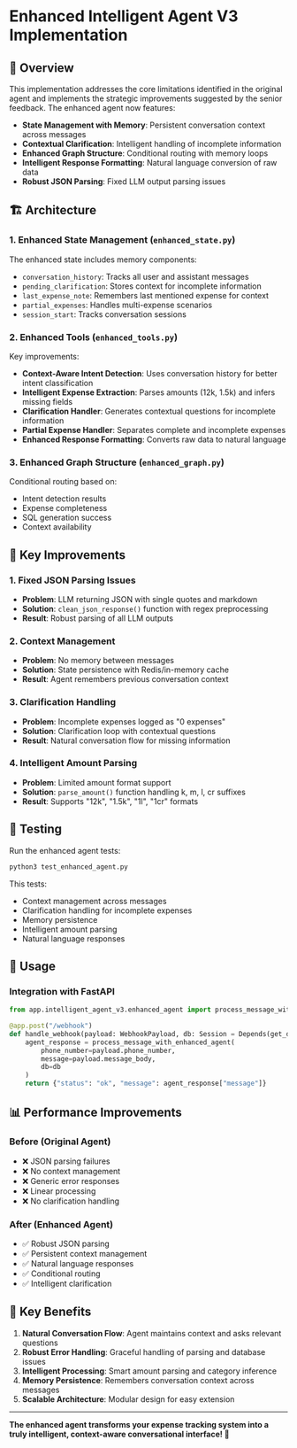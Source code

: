 # Enhanced Intelligent Agent V3 Implementation

## 🎯 Overview

This implementation addresses the core limitations identified in the original agent and implements the strategic improvements suggested by the senior feedback. The enhanced agent now features:

- **State Management with Memory**: Persistent conversation context across messages
- **Contextual Clarification**: Intelligent handling of incomplete information
- **Enhanced Graph Structure**: Conditional routing with memory loops
- **Intelligent Response Formatting**: Natural language conversion of raw data
- **Robust JSON Parsing**: Fixed LLM output parsing issues

## 🏗️ Architecture

### 1. Enhanced State Management (`enhanced_state.py`)

The enhanced state includes memory components:
- `conversation_history`: Tracks all user and assistant messages
- `pending_clarification`: Stores context for incomplete information
- `last_expense_note`: Remembers last mentioned expense for context
- `partial_expenses`: Handles multi-expense scenarios
- `session_start`: Tracks conversation sessions

### 2. Enhanced Tools (`enhanced_tools.py`)

Key improvements:
- **Context-Aware Intent Detection**: Uses conversation history for better intent classification
- **Intelligent Expense Extraction**: Parses amounts (12k, 1.5k) and infers missing fields
- **Clarification Handler**: Generates contextual questions for incomplete information
- **Partial Expense Handler**: Separates complete and incomplete expenses
- **Enhanced Response Formatting**: Converts raw data to natural language

### 3. Enhanced Graph Structure (`enhanced_graph.py`)

Conditional routing based on:
- Intent detection results
- Expense completeness
- SQL generation success
- Context availability

## 🔄 Key Improvements

### 1. **Fixed JSON Parsing Issues**
- **Problem**: LLM returning JSON with single quotes and markdown
- **Solution**: `clean_json_response()` function with regex preprocessing
- **Result**: Robust parsing of all LLM outputs

### 2. **Context Management**
- **Problem**: No memory between messages
- **Solution**: State persistence with Redis/in-memory cache
- **Result**: Agent remembers previous conversation context

### 3. **Clarification Handling**
- **Problem**: Incomplete expenses logged as "0 expenses"
- **Solution**: Clarification loop with contextual questions
- **Result**: Natural conversation flow for missing information

### 4. **Intelligent Amount Parsing**
- **Problem**: Limited amount format support
- **Solution**: `parse_amount()` function handling k, m, l, cr suffixes
- **Result**: Supports "12k", "1.5k", "1l", "1cr" formats

## 🧪 Testing

Run the enhanced agent tests:
```bash
python3 test_enhanced_agent.py
```

This tests:
- Context management across messages
- Clarification handling for incomplete expenses
- Memory persistence
- Intelligent amount parsing
- Natural language responses

## 🚀 Usage

### Integration with FastAPI
```python
from app.intelligent_agent_v3.enhanced_agent import process_message_with_enhanced_agent

@app.post("/webhook")
def handle_webhook(payload: WebhookPayload, db: Session = Depends(get_db)):
    agent_response = process_message_with_enhanced_agent(
        phone_number=payload.phone_number,
        message=payload.message_body,
        db=db
    )
    return {"status": "ok", "message": agent_response["message"]}
```

## 📊 Performance Improvements

### Before (Original Agent)
- ❌ JSON parsing failures
- ❌ No context management
- ❌ Generic error responses
- ❌ Linear processing
- ❌ No clarification handling

### After (Enhanced Agent)
- ✅ Robust JSON parsing
- ✅ Persistent context management
- ✅ Natural language responses
- ✅ Conditional routing
- ✅ Intelligent clarification

## 🎯 Key Benefits

1. **Natural Conversation Flow**: Agent maintains context and asks relevant questions
2. **Robust Error Handling**: Graceful handling of parsing and database issues
3. **Intelligent Processing**: Smart amount parsing and category inference
4. **Memory Persistence**: Remembers conversation context across messages
5. **Scalable Architecture**: Modular design for easy extension

---

**The enhanced agent transforms your expense tracking system into a truly intelligent, context-aware conversational interface! 🎉** 